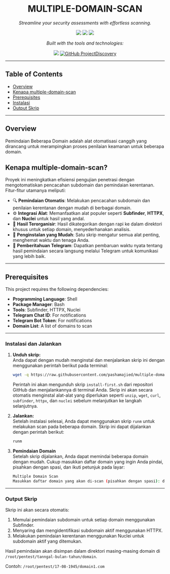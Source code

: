 <h1 align="center">MULTIPLE-DOMAIN-SCAN</h1>

<p align="center"><i>Streamline your security assessments with effortless scanning.</i></p>

<p align="center">
  <img src="https://img.shields.io/badge/last%20commit-december%202024-blue" />
  <img src="https://img.shields.io/badge/shell-100%25-blue" />
  <img src="https://img.shields.io/badge/languages-1-grey" />
</p>


<p align="center"><i>Built with the tools and technologies:</i></p>

<p align="center">
  <img src="https://img.shields.io/badge/-GNU%20Bash-4EAA25?logo=gnubash&logoColor=white" />
<a href="https://github.com/projectdiscovery" target="_blank">
  <img src="https://img.shields.io/badge/GitHub-projectdiscovery-181717?style=flat-square&logo=github" alt="GitHub ProjectDiscovery">
</a>
</p>

---

## Table of Contents

- [Overview](#overview)
- [Kenapa multiple-domain-scan](#kenapa-multiple-domain-scan)
- [Prerequisites](#prerequisites)
- [Instalasi](#instalasi-dan-jalankan)
- [Output Skrip](#output-skrip)


---

## Overview

Pemindaian Beberapa Domain adalah alat otomatisasi canggih yang dirancang untuk merampingkan proses penilaian keamanan untuk beberapa domain.

## **Kenapa multiple-domain-scan?**

Proyek ini meningkatkan efisiensi pengujian penetrasi dengan mengotomatiskan pencacahan subdomain dan pemindaian kerentanan. Fitur-fitur utamanya meliputi:

- 🔍 **Pemindaian Otomatis**: Melakukan pencacahan subdomain dan penilaian kerentanan dengan mudah di berbagai domain.
- ⚙️ **Integrasi Alat**: Memanfaatkan alat populer seperti **Subfinder**, **HTTPX**, dan **Nuclei** untuk hasil yang andal.
- 📂 **Hasil Terorganisir**: Hasil dikategorikan dengan rapi ke dalam direktori khusus untuk setiap domain, menyederhanakan analisis.
- 🚀 **Penginstalan yang Mudah**: Satu skrip mengatur semua alat penting, menghemat waktu dan tenaga Anda.
- 📲 **Pemberitahuan Telegram**: Dapatkan pembaruan waktu nyata tentang hasil pemindaian secara langsung melalui Telegram untuk komunikasi yang lebih baik.

---

## Prerequisites

This project requires the following dependencies:

- **Programming Language**: Shell  
- **Package Manager**: Bash
- **Tools**: Subfinder, HTTPX, Nuclei
- **Telegram Chat ID**: For notifications
- **Telegram Bot Token**: For notifications
- **Domain List**: A list of domains to scan


---

### Instalasi dan Jalankan

1. **Unduh skrip:**<br>
    Anda dapat dengan mudah menginstal dan menjalankan skrip ini dengan menggunakan perintah berikut pada terminal:

    ```bash
    wget -q https://raw.githubusercontent.com/pashamajied/multiple-domain-scan/main/install-first.sh && bash install-first.sh
    ```

    Perintah ini akan mengunduh skrip `install-first.sh` dari repositori GitHub dan menjalankannya di terminal Anda. Skrip ini akan secara otomatis menginstal alat-alat yang diperlukan seperti `unzip`, `wget`, `curl`, `subfinder`, `httpx`, dan `nuclei` sebelum melanjutkan ke langkah selanjutnya.

2. **Jalankan:**<br>
    Setelah instalasi selesai, Anda dapat menggunakan skrip `runm` untuk melakukan scan pada beberapa domain. Skrip ini dapat dijalankan dengan perintah berikut:

    ```bash
    runm
    ```

3. **Pemindaian Domain**<br>
    Setelah skrip dijalankan, Anda dapat memindai beberapa domain dengan mudah. Cukup masukkan daftar domain yang ingin Anda pindai, pisahkan dengan spasi, dan ikuti petunjuk pada layar:
    ```bash
    Multiple Domain Scan
    Masukkan daftar domain yang akan di-scan (pisahkan dengan spasi): domain1.com domain2.com domain3.com
    ```

---

### Output Skrip

Skrip ini akan secara otomatis:

1. Memulai pemindaian subdomain untuk setiap domain menggunakan Subfinder.
2. Menyaring dan mengidentifikasi subdomain aktif menggunakan HTTPX.
3. Melakukan pemindaian kerentanan menggunakan Nuclei untuk subdomain aktif yang ditemukan.

Hasil pemindaian akan disimpan dalam direktori masing-masing domain di `/root/pentest/tanngal-bulan-tahun/domain`.

Contoh: `/root/pentest/17-08-1945/domain1.com`
